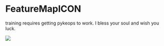 # FeatureMapICON

training requires getting pykeops to work. I bless your soul and wish you luck.

[<img src="https://github.com/uncbiag/FeatureMapICON/actions/workflows/selfhosted-action.yml/badge.svg">](https://github.com/uncbiag/FeatureMapICON/actions)
